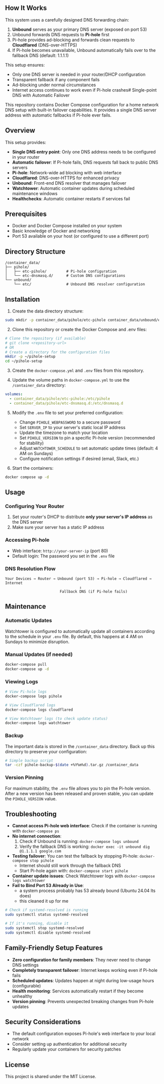 ## How It Works

This system uses a carefully designed DNS forwarding chain:

1. **Unbound** serves as your primary DNS server (exposed on port 53)
2. Unbound forwards DNS requests to **Pi-hole** first
3. Pi-hole provides ad-blocking and forwards clean requests to **Cloudflared** (DNS-over-HTTPS)
4. If Pi-hole becomes unavailable, Unbound automatically fails over to the fallback DNS (default: 1.1.1.1)

This setup ensures:
- Only one DNS server is needed in your router/DHCP configuration
- Transparent fallback if any component fails
- Ad-blocking under normal circumstances
- Internet access continues to work even if Pi-hole crashes# Single-point DNS with Automatic Failover

This repository contains Docker Compose configuration for a home network DNS setup with built-in failover capabilities. It provides a single DNS server address with automatic fallbacks if Pi-hole ever fails.

## Overview

This setup provides:
- **Single DNS entry point**: Only one DNS address needs to be configured in your router
- **Automatic failover**: If Pi-hole fails, DNS requests fall back to public DNS servers
- **Pi-hole**: Network-wide ad blocking with web interface
- **Cloudflared**: DNS-over-HTTPS for enhanced privacy
- **Unbound**: Front-end DNS resolver that manages failover
- **Watchtower**: Automatic container updates during scheduled maintenance windows
- **Healthchecks**: Automatic container restarts if services fail

## Prerequisites

- Docker and Docker Compose installed on your system
- Basic knowledge of Docker and networking
- Port 53 available on your host (or configured to use a different port)

## Directory Structure

```
/container_data/
├── pihole/
│   ├── etc-pihole/         # Pi-hole configuration
│   └── etc-dnsmasq.d/      # Custom DNS configurations
└── unbound/
    └── etc/                # Unbound DNS resolver configuration
```

## Installation

1. Create the data directory structure:

```bash
sudo mkdir -p container_data/pihole/etc-pihole container_data/unbound/etc
```

2. Clone this repository or create the Docker Compose and .env files:

```bash
# Clone the repository (if available)
# git clone <repository-url>
# OR
# Create a directory for the configuration files
mkdir -p ~/pihole-setup
cd ~/pihole-setup
```

3. Create the `docker-compose.yml` and `.env` files from this repository.

4. Update the volume paths in `docker-compose.yml` to use the `/container_data` directory:

```yaml
volumes:
  - container_data/pihole/etc-pihole:/etc/pihole
  - container_data/pihole/etc-dnsmasq.d:/etc/dnsmasq.d
```

5. Modify the `.env` file to set your preferred configuration:
   - Change `PIHOLE_WEBPASSWORD` to a secure password
   - Set `SERVER_IP` to your server's static local IP address
   - Update the timezone to match your location
   - Set `PIHOLE_VERSION` to pin a specific Pi-hole version (recommended for stability)
   - Adjust `WATCHTOWER_SCHEDULE` to set automatic update times (default: 4 AM on Sundays)
   - Configure notification settings if desired (email, Slack, etc.)

6. Start the containers:

```bash
docker compose up -d
```

## Usage

### Configuring Your Router

1. Set your router's DHCP to distribute **only your server's IP address** as the DNS server
2. Make sure your server has a static IP address

### Accessing Pi-hole

- Web interface: `http://your-server-ip` (port 80)
- Default login: The password you set in the `.env` file

### DNS Resolution Flow

```
Your Devices → Router → Unbound (port 53) → Pi-hole → Cloudflared → Internet
                                  ↓
                         Fallback DNS (if Pi-hole fails)
```

## Maintenance

### Automatic Updates

Watchtower is configured to automatically update all containers according to the schedule in your `.env` file. By default, this happens at 4 AM on Sundays to minimize disruption.

### Manual Updates (if needed)

```bash
docker-compose pull
docker-compose up -d
```

### Viewing Logs

```bash
# View Pi-hole logs
docker-compose logs pihole

# View Cloudflared logs
docker-compose logs cloudflared

# View Watchtower logs (to check update status)
docker-compose logs watchtower
```

### Backup

The important data is stored in the `/container_data` directory. Back up this directory to preserve your configuration:

```bash
# Simple backup script
tar -czf pihole-backup-$(date +%Y%m%d).tar.gz /container_data
```

### Version Pinning

For maximum stability, the `.env` file allows you to pin the Pi-hole version. After a new version has been released and proven stable, you can update the `PIHOLE_VERSION` value.

## Troubleshooting

- **Cannot access Pi-hole web interface**: Check if the container is running with `docker-compose ps`
- **No internet connection**: 
  1. Check if Unbound is running: `docker-compose logs unbound`
  2. Verify the fallback DNS is working: `docker exec -it unbound dig @1.1.1.1 google.com`
- **Testing failover**: You can test the fallback by stopping Pi-hole: `docker-compose stop pihole`
  - Internet should still work through the fallback DNS
  - Start Pi-hole again with: `docker-compose start pihole`
- **Container update issues**: Check Watchtower logs with `docker-compose logs watchtower`
- **Fail to Bind Port 53 Already in Use**:
  - a system process probably has 53 already bound (Ubuntu 24.04 lts does)
  - this cleaned it up for me
```bash
# Check if systemd-resolved is running
sudo systemctl status systemd-resolved

# If it's running, disable it
sudo systemctl stop systemd-resolved
sudo systemctl disable systemd-resolved
```

## Family-Friendly Setup Features

- **Zero configuration for family members**: They never need to change DNS settings
- **Completely transparent failover**: Internet keeps working even if Pi-hole fails
- **Scheduled updates**: Updates happen at night during low-usage hours (configurable)
- **Health monitoring**: Services automatically restart if they become unhealthy
- **Version pinning**: Prevents unexpected breaking changes from Pi-hole updates

## Security Considerations

- The default configuration exposes Pi-hole's web interface to your local network
- Consider setting up authentication for additional security
- Regularly update your containers for security patches

## License

This project is shared under the MIT License.